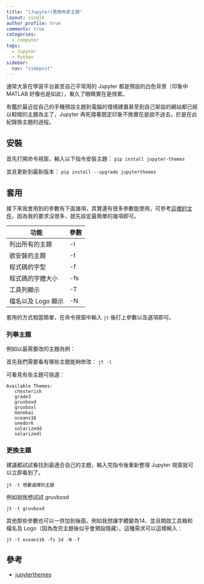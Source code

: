 ```yaml
---
title: "[Jupyter]更換佈景主題"
layout: single
author_profile: true
comments: true
categories:
  - computer
tags:
  - Jupyter
  - Python
sidebar:
  nav: "sidepost"
---
```

通常大家在學習平台甚至自己平常用的 Jupyter 都是預設的白色背景（印象中 MATLAB 好像也是如此），看久了眼睛實在是很累。

有鑑於最近從自己的手機預設主題到電腦的環境建置甚至到自己架設的網站都已經以較暗的主題為主了，Jupyter 再死撐著既定印象不換實在是說不過去，於是在此紀錄換主題的過程。

## 安裝

首先打開命令視窗，輸入以下指令安裝主題：
`pip install jupyter-themes`

並且更新到最新版本：
`pip install --upgrade jupyterthemes`

## 套用

接下來我會用到的參數有下面幾項，其實還有很多參數能使用，可參考[這裡的文件](https://github.com/dunovank/jupyter-themes#description-of-command-line-options)，因為我的要求沒很多，就先設定最簡單的幾項即可。

| 功能               | 參數   |
| -----------------  |:----- |
| 列出所有的主題       | -l     |
| 欲安裝的主題         | -t    |
| 程式碼的字型         | -f    |
| 程式碼的字體大小      | -fs   |
| 工具列顯示           | -T    |
| 檔名以及 Logo 顯示   | -N     |

套用的方式相當簡單，在命令視窗中輸入 `jt` 後打上參數以及選項即可。

### 列舉主題

例如以最需要改的主題為例：

首先我們需要看有哪些主題能夠修改：
`jt -l`

可看見有些主題可挑選：
```
Available Themes:
   chesterish
   grade3
   gruvboxd
   gruvboxl
   monokai
   oceans16
   onedork
   solarizedd
   solarizedl
```

### 更換主題

建議都試試看找到最適合自己的主題，輸入完指令後重新整理 Jupyter 視窗就可以立即看到了。

`jt -t 想要選擇的主題`

例如說我想試試 gruvboxd

`jt -t gruvboxd`

其他那些參數也可以一併加到後面，例如我想讓字體變為14、並且開啟工具箱和檔名及 Logo（因為改完主題後似乎會預設隱藏）。這種需求可以這樣輸入：

`jt -t oceans16 -fs 14 -N -T`

## 參考
* [jupyterthemes](https://github.com/dunovank/jupyter-themes)